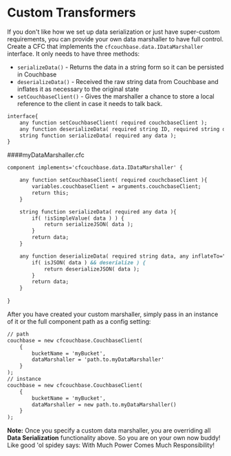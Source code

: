 # Custom Transformers

If you don't like how we set up data serialization or just have super-custom requirements, you can provide your own data marshaller to have full control.
Create a CFC that implements the `cfcouchbase.data.IDataMarshaller` interface.  It only needs to have three methods:

* `serializeData()` - Returns the data in a string form so it can be persisted in Couchbase
* `deserializeData()` - Received the raw string data from Couchbase and inflates it as necessary to the original state
* `setCouchbaseClient()` - Gives the marshaller a chance to store a local reference to the client in case it needs to talk back.

```coldfusion
interface{
	any function setCouchbaseClient( required couchcbaseClient );
	any function deserializeData( required string ID, required string data, any inflateTo="", struct deserializeOptions={} );
	string function serializeData( required any data );
}
```

####myDataMarshaller.cfc

```coldfusion
component implements='cfcouchbase.data.IDataMarshaller' {

	any function setCouchbaseClient( required couchcbaseClient ){
		variables.couchbaseClient = arguments.couchcbaseClient;
		return this;
	}

	string function serializeData( required any data ){
		if( !isSimpleValue( data ) ) {
			return serializeJSON( data );
		}
		return data;
	}

	any function deserializeData( required string data, any inflateTo="", struct deserializeOptions={} ){
		if( isJSON( data ) && deserialize ) {
			return deserializeJSON( data );
		}
		return data;
	}
	
}
```

After you have created your custom marshaller, simply pass in an instance of it or the full component path as a config setting:

```coldfusion
// path
couchbase = new cfcouchbase.CouchbaseClient(
	{
		bucketName = 'myBucket',
		dataMarshaller = 'path.to.myDataMarshaller'
	} 
);
// instance
couchbase = new cfcouchbase.CouchbaseClient(
	{
		bucketName = 'myBucket',
		dataMarshaller = new path.to.myDataMarshaller()
	} 
);
```

**Note:** Once you specify a custom data marshaller, you are overriding all **Data Serialization** functionality above.  So you are on your own now buddy!  Like good 'ol spidey says: With Much Power Comes Much Responsibility!